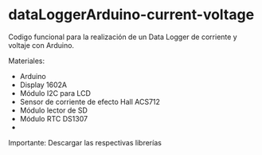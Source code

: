 # dataLoggerArduino-current-voltage
Codigo funcional para la realización de un Data Logger de corriente y voltaje con Arduino.

Materiales:
- Arduino
- Display 1602A
- Módulo I2C para LCD
- Sensor de corriente de efecto Hall ACS712
- Módulo lector de SD
- Módulo RTC DS1307
- 
Importante: Descargar las respectivas librerías
